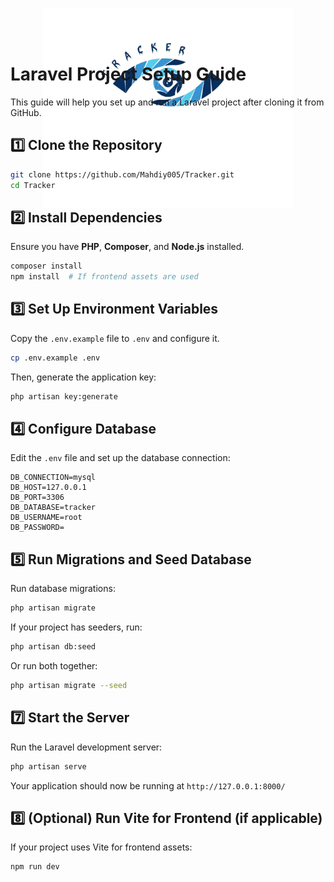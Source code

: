 <p style="height: 50px" align="center"><a href="https://laravel.com" target="_blank"><img src="https://github.com/Mahdiy005/Tracker/blob/main/public/logo.png" width="400" alt="Laravel Logo"></a></p>


# Laravel Project Setup Guide

This guide will help you set up and run a Laravel project after cloning it from GitHub.

## 1️⃣ Clone the Repository

```sh
git clone https://github.com/Mahdiy005/Tracker.git
cd Tracker
```

## 2️⃣ Install Dependencies

Ensure you have **PHP**, **Composer**, and **Node.js** installed.

```sh
composer install
npm install  # If frontend assets are used
```

## 3️⃣ Set Up Environment Variables

Copy the `.env.example` file to `.env` and configure it.

```sh
cp .env.example .env
```

Then, generate the application key:

```sh
php artisan key:generate
```

## 4️⃣ Configure Database

Edit the `.env` file and set up the database connection:

```env
DB_CONNECTION=mysql
DB_HOST=127.0.0.1
DB_PORT=3306
DB_DATABASE=tracker
DB_USERNAME=root
DB_PASSWORD=
```

## 5️⃣ Run Migrations and Seed Database

Run database migrations:

```sh
php artisan migrate
```

If your project has seeders, run:

```sh
php artisan db:seed
```

Or run both together:

```sh
php artisan migrate --seed
```

## 7️⃣ Start the Server

Run the Laravel development server:

```sh
php artisan serve
```

Your application should now be running at `http://127.0.0.1:8000/`

## 8️⃣ (Optional) Run Vite for Frontend (if applicable)

If your project uses Vite for frontend assets:

```sh
npm run dev
```
